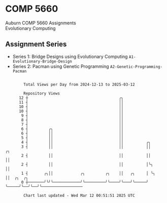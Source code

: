 # COMP 5660
Auburn COMP 5660 Assignments  
Evolutionary Computing

## Assignment Series
- Series 1: Bridge Designs using Evolutionary Computing `A1-Evolutionary-Bridge-Design`
- Series 2: Pacman using Genetic Programming `A2-Genetic-Programming-Pacman`

```

        Total Views per Day from 2024-12-13 to 2025-03-12

        Repository Views
      12 ┼                                        ╭╮
      11 ┤                                        ││
      10 ┤                                        ││
      10 ┤                                        ││
       9 ┤                                        ││
       8 ┤                                        ││
       7 ┤                                        ││
       6 ┤         ╭╮                             ││
       6 ┤         ││                             ││
       5 ┤         ││                             ││
       4 ┤         ││                             ││          ╭╮
       3 ┤         ││                             ││          ││       ╭╮
       2 ┤         ││                             ││          ││       ││
       2 ┤         ││                             ││          │╰╮      ││
       1 ┤       ╭╮││            ╭╮         ╭╮    ││   ╭╮     │ ╰╮     ││  ╭╮  ╭╮
       0 ┼───────╯╰╯╰────────────╯╰─────────╯╰────╯╰───╯╰─────╯  ╰─────╯╰──╯╰──╯╰──────────────────

        Chart last updated - Wed Mar 12 00:51:51 2025 UTC
        
```
